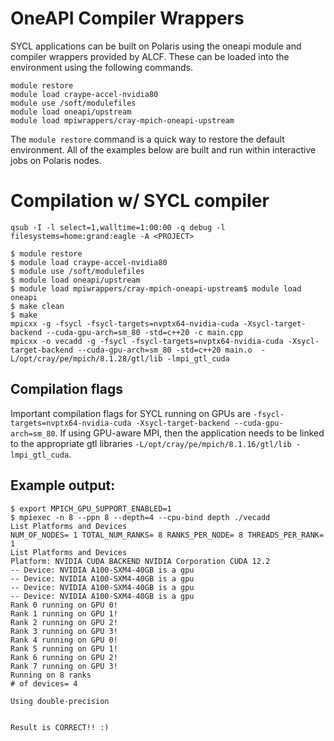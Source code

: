 # OneAPI Compiler Wrappers
SYCL applications can be built on Polaris using the oneapi module and compiler wrappers provided by ALCF. These can be loaded into the environment using the following commands. 

```
module restore
module load craype-accel-nvidia80
module use /soft/modulefiles
module load oneapi/upstream
module load mpiwrappers/cray-mpich-oneapi-upstream
```

The `module restore` command is a quick way to restore the default environment. All of the examples below are built and run within interactive jobs on Polaris nodes.

# Compilation w/ SYCL compiler
```
qsub -I -l select=1,walltime=1:00:00 -q debug -l filesystems=home:grand:eagle -A <PROJECT>

$ module restore
$ module load craype-accel-nvidia80
$ module use /soft/modulefiles
$ module load oneapi/upstream
$ module load mpiwrappers/cray-mpich-oneapi-upstream$ module load oneapi
$ make clean
$ make
mpicxx -g -fsycl -fsycl-targets=nvptx64-nvidia-cuda -Xsycl-target-backend --cuda-gpu-arch=sm_80 -std=c++20 -c main.cpp
mpicxx -o vecadd -g -fsycl -fsycl-targets=nvptx64-nvidia-cuda -Xsycl-target-backend --cuda-gpu-arch=sm_80 -std=c++20 main.o  -L/opt/cray/pe/mpich/8.1.28/gtl/lib -lmpi_gtl_cuda
```
## Compilation flags
Important compilation flags for SYCL running on GPUs are `-fsycl-targets=nvptx64-nvidia-cuda -Xsycl-target-backend --cuda-gpu-arch=sm_80`. If using GPU-aware MPI, then the application needs to be linked to the appropriate gtl libraries `-L/opt/cray/pe/mpich/8.1.16/gtl/lib -lmpi_gtl_cuda`.

## Example output:
```
$ export MPICH_GPU_SUPPORT_ENABLED=1
$ mpiexec -n 8 --ppn 8 --depth=4 --cpu-bind depth ./vecadd 
List Platforms and Devices
NUM_OF_NODES= 1 TOTAL_NUM_RANKS= 8 RANKS_PER_NODE= 8 THREADS_PER_RANK= 1
List Platforms and Devices
Platform: NVIDIA CUDA BACKEND NVIDIA Corporation CUDA 12.2
-- Device: NVIDIA A100-SXM4-40GB is a gpu
-- Device: NVIDIA A100-SXM4-40GB is a gpu
-- Device: NVIDIA A100-SXM4-40GB is a gpu
-- Device: NVIDIA A100-SXM4-40GB is a gpu
Rank 0 running on GPU 0!
Rank 1 running on GPU 1!
Rank 2 running on GPU 2!
Rank 3 running on GPU 3!
Rank 4 running on GPU 0!
Rank 5 running on GPU 1!
Rank 6 running on GPU 2!
Rank 7 running on GPU 3!
Running on 8 ranks
# of devices= 4

Using double-precision


Result is CORRECT!! :)
```
